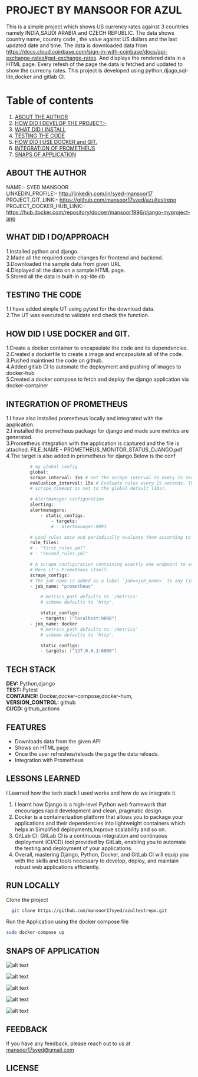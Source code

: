 
# PROJECT BY MANSOOR FOR AZUL  
This is a simple project which shows US currency rates against 3 countries namely INDIA,SAUDI ARABIA and CZECH REPUBLIC.
The data shows country name, country code , the value against US dollars and the last updated date and time. The data is downloaded data from https://docs.cloud.coinbase.com/sign-in-with-coinbase/docs/api-exchange-rates#get-exchange-rates.
And displays the rendered data in a HTML page. Every refesh of the page the data is fetched and updated to show the currecny rates. This project is developed using python,djago,sql-lite,docker and gitlab CI.  



# Table of contents  
1. [ABOUT THE AUTHOR](#introduction)  
2. [HOW DID I DEVELOP THE PROJECT:-](#paragraph1)  
3. [WHAT DID I INSTALL](#paragraph2)  
3. [TESTING THE CODE](#paragraph2)  
3. [HOW DID I USE DOCKER and GIT.](#paragraph2)  
3. [INTEGRATION OF PROMETHEUS](#paragraph2)  
3. [SNAPS OF APPLICATION](#paragraph2)  

## ABOUT THE AUTHOR
NAME:- SYED MANSOOR     
LINKEDIN_PROFILE:- http://linkedin.com/in/syed-mansoor17     
PROJECT_GIT_LINK:- https://github.com/mansoor17syed/azultestrepo                                                                
PROJECT_DOCKER_HUB_LINK:- https://hub.docker.com/repository/docker/mansoor1996/django-myproject-app

## WHAT DID I DO/APPROACH
1.Installed python and django.               
2.Made all the required code changes for frontend and backend.          
3.Downloaded the sample data from given URL         
4.Displayed all the data on a sample HTML page.            
5.Stored all the data in built-in sql-lite db

## TESTING THE CODE
1.I have added simple UT using pytest for the download data.     
2.The UT was executed to validate and check the function.


## HOW DID I USE DOCKER and GIT.
1.Create a docker container to encapsulate the code and its dependencies.           
2.Created a dockerfile to create a image and encapsulate all of the code.           
3.Pushed maintined the code on github.                                                                              
4.Added gitlab CI to automate the deployment and pushing of images to docker-hub       
5.Created a docker compose to fetch and deploy the django application via docker-container

## INTEGRATION OF PROMETHEUS
1.I have also installed prometheus locally and integrated with the application.             
2.I installed the prometheus package for django and made sure metrics are generated.                                                                                             
3.Prometheus integration with the application is captured and the file is attached. FILE_NAME - PROMETHEUS_MONITOR_STATUS_DJANGO.pdf      
4.The target is also added in prometheus for django.Below is the conf


~~~bash  
         # my global config
         global:
         scrape_interval: 15s # Set the scrape interval to every 15 seconds. Default is every 1 minute.
         evaluation_interval: 15s # Evaluate rules every 15 seconds. The default is every 1 minute.
         # scrape_timeout is set to the global default (10s).

         # Alertmanager configuration
         alerting:
         alertmanagers:
             - static_configs:
                 - targets:
                 # - alertmanager:9093

         # Load rules once and periodically evaluate them according to the global 'evaluation_interval'.
         rule_files:
         # - "first_rules.yml"
         # - "second_rules.yml"

         # A scrape configuration containing exactly one endpoint to scrape:
         # Here it's Prometheus itself.
         scrape_configs:
         # The job name is added as a label `job=<job_name>` to any timeseries scraped from this config.
         - job_name: "prometheus"

             # metrics_path defaults to '/metrics'
             # scheme defaults to 'http'.

             static_configs:
             - targets: ["localhost:9090"]
         - job_name: docker
             # metrics_path defaults to '/metrics'
             # scheme defaults to 'http'.

             static_configs:
             - targets: ["127.0.0.1:8000"]
~~~

## TECH STACK 

**DEV:** Python,django  
**TEST:** Pytest  
**CONTAINER:** Docker,docker-compose,docker-hum,                     
**VERSION_CONTROL:** github              
**CI/CD:** github_actions



## FEATURES

- Downloads data from the given API 
- Shows on HTML page  
- Once the user refreshes/reloads the page the data reloads.
- Integration with Prometheus

## LESSONS LEARNED  

I Learned how the tech stack I used works and how do we integrate it.           
1. I learnt how Django is a high-level Python web framework that encourages rapid development and clean, pragmatic design.  
2. Docker is a containerization platform that allows you to package your applications and their dependencies into lightweight containers which helps in Simplified deployments,Improve scalability and so on.
3. GitLab CI: GitLab CI is a continuous integration and continuous deployment (CI/CD) tool provided by GitLab, enabling you to automate the testing and deployment of your applications.
4. Overall, mastering Django, Python, Docker, and GitLab CI will equip you with the skills and tools necessary to develop, deploy, and maintain robust web applications efficiently.

## RUN LOCALLY

Clone the project  

~~~bash  
  git clone https://github.com/mansoor17syed/azultestrepo.git
~~~


Run the Application using the docker compose file  

~~~bash  
sudo docker-compose up
~~~

## SNAPS OF APPLICATION

![alt text](image-1.png)

![alt text](image-2.png)

![alt text](image-3.png)

![alt text](image-4.png)

![alt text](image-5.png)


## FEEDBACK  

If you have any feedback, please reach out to us at mansoor17syed@gmail.com

## LICENSE


